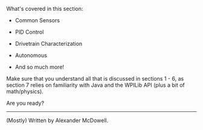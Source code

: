 What's covered in this section:

- Common Sensors

- PID Control

- Drivetrain Characterization

- Autonomous

- And so much more!

Make sure that you understand all that is discussed in sections 1 - 6, as section 7 relies on familiarity with Java and the WPILib API (plus a bit of math/physics).

Are you ready?

***

(Mostly) Written by Alexander McDowell.